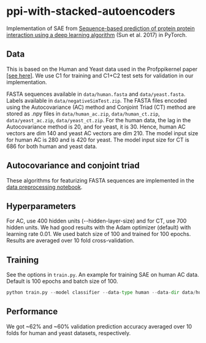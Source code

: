 # ppi-with-stacked-autoencoders

Implementation of SAE from [Sequence-based prediction of protein protein interaction using a deep learning algorithm](https://bmcbioinformatics.biomedcentral.com/articles/10.1186/s12859-017-1700-2) (Sun et al. 2017) in PyTorch.

## Data
This is based on the Human and Yeast data used in the Profppikernel paper [[see here]](https://rostlab.org/owiki/index.php/More_challenges_for_the_prediction_of_protein-protein_interactions). We use C1 for training and C1+C2 test sets for validation in our implementation.

FASTA sequences available in `data/human.fasta` and `data/yeast.fasta`. Labels available in `data/negativeSimTest.zip`. The FASTA files encoded using the Autocovariance (AC) method and Conjoint Triad (CT) method are stored as .npy files in `data/human_ac.zip`, `data/human_ct.zip`, `data/yeast_ac.zip`, `data/yeast_ct.zip`. For the human data, the lag in the Autocovariance method is 20, and for yeast, it is 30. Hence, human AC vectors are dim 140 and yeast AC vectors are dim 210. The model input size for human AC is 280 and is 420 for yeast. The model input size for CT is 686 for both human and yeast data.

## Autocovariance and conjoint triad

These algorithms for featurizing FASTA sequences are implemented in the [data preprocessing notebook](https://github.com/pemami4911/ppi-with-stacked-autoencoders/blob/master/data_preprocessing.ipynb).

## Hyperparameters

For AC, use 400 hidden units (--hidden-layer-size) and for CT, use 700 hidden units. We had good results with the Adam optimizer (default) with learning rate 0.01. We used batch size of 100 and trained for 100 epochs. Results are averaged over 10 fold cross-validation.

## Training

See the options in `train.py`. An example for training SAE on human AC data. Default is 100 epochs and batch size of 100.
```python
python train.py --model classifier --data-type human --data-dir data/human_ac --feature-type AC --debug False --num-folds-to-use 10 --input-size 280 --hidden-layer-size 400 --lr 0.01
```

## Performance

We got ~62% and ~60% validation prediction accuracy averaged over 10 folds for human and yeast datasets, respectively. 
